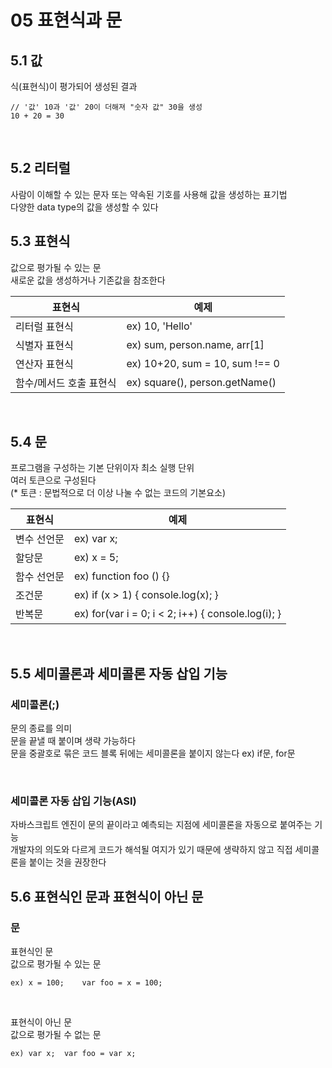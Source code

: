 # 05 표현식과 문

## 5.1 값
식(표현식)이 평가되어 생성된 결과

    // '값' 10과 '값' 20이 더해져 "숫자 값" 30을 생성
    10 + 20 = 30
<br>


## 5.2 리터럴
사람이 이해할 수 있는 문자 또는 약속된 기호를 사용해 값을 생성하는 표기법
<br>
다양한 data type의 값을 생성할 수 있다
<br>


## 5.3 표현식
값으로 평가될 수 있는 문
<br>
새로운 값을 생성하거나 기존값을 참조한다

|  표현식  |  예제  |
|--------|-------|
| 리터럴 표현식 | ex) 10, 'Hello' |
| 식별자 표현식 | ex) sum, person.name, arr[1]|
| 연산자 표현식 | ex) 10+20, sum = 10, sum !== 0|
| 함수/메서드 호출 표현식 | ex) square(), person.getName()|
<br>


## 5.4 문
프로그램을 구성하는 기본 단위이자 최소 실행 단위
<br>
여러 토큰으로 구성된다 
<br>
(* 토큰 : 문법적으로 더 이상 나눌 수 없는 코드의 기본요소)

|  표현식  |  예제  |
|--------|-------|
| 변수 선언문 | ex) var x; |
| 할당문 | ex) x = 5; |
| 함수 선언문 | ex) function foo () {} |
| 조건문 |ex) if (x > 1) { console.log(x); } |
| 반복문 |ex) for(var i = 0; i < 2; i++) { console.log(i); } |
<br>


## 5.5 세미콜론과 세미콜론 자동 삽입 기능

### 세미콜론(;)
문의 종료를 의미
<br>
문을 끝낼 때 붙이며 생략 가능하다
<br>
문을 중괄호로 묶은 코드 블록 뒤에는 세미콜론을 붙이지 않는다   ex) if문, for문

<br>

### 세미콜론 자동 삽입 기능(ASI)
자바스크립트 엔진이 문의 끝이라고 예측되는 지점에 세미콜론을 자동으로 붙여주는 기능
<br>
개발자의 의도와 다르게 코드가 해석될 여지가 있기 때문에 생략하지 않고 직접 세미콜론을 붙이는 것을 권장한다
<br>


## 5.6 표현식인 문과 표현식이 아닌 문

### 문
표현식인 문
<br>
값으로 평가될 수 있는 문

    ex) x = 100;    var foo = x = 100;

<br>  

표현식이 아닌 문
<br>
값으로 평가될 수 없는 문
    
    ex) var x;  var foo = var x;
